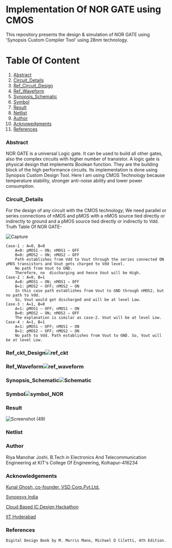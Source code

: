 # Implementation Of NOR GATE using CMOS
This repository presents the design & simulation of NOR GATE using 'Synopsis Custom Compiler Tool' using 28nm technology.
# Table Of Content
  1. [Abstract](#Abstract)
  2.  [Circuit_Details](#Circuit_Details)
  3.  [Ref_Circuit_Design](#Ref_Circuit_Design)
  4.  [Ref_Waveform](#Ref_Waveform)
  5.  [Synopsis_Schematic](#Synopsis_Schematic)
  6.  [Symbol](#Symbol)
  7.  [Result](#Result)
  8.  [Netlist](#Netlist)
  9.  [Author](#Author)
  10.  [Acknowedgments](#Acknowledgements)
  11.  [References](#References)

  
  
  
  
  ### Abstract
  NOR GATE is a universal Logic gate. It can be used to build all other gates, also the complex circuits with higher number of transistor. A logic gate is physical design       that implements Boolean function. They are the building block of the high performance circuits. Its implementation is done using Synopsis Custom Design Tool. Here I am       using CMOS Technology because temperature stability, stronger anti-noise ability and lower power consumption.
  
  ### Circuit_Details
  For the design of any circuit with the CMOS technology; We need parallel or series connections of nMOS and pMOS with a nMOS source tied directly or indirectly to ground and   a pMOS source tied directly or indirectly to Vdd.
   Truth Table Of NOR GATE-
   
   ![Capture](https://user-images.githubusercontent.com/100508631/156124087-6f0713e1-2303-4140-9319-3fa667933560.PNG)
   
   
    Case-1 : A=0, B=0
        A=0: pMOS1 – ON; nMOS1 – OFF
        B=0: pMOS2 – ON; nMOS2 – OFF
        Path establishes from Vdd to Vout through the series connected ON pMOS transistors and Vout gets charged to Vdd level. 
        No path from Vout to GND. 
        Therefore, no  discharging and hence Vout will be High.
    Case-2 : A=0, B=1
        A=0: pMOS1 – ON; nMOS1 – OFF
        B=1: pMOS2 – OFF; nMOS2 – ON
        In this case path establishes from Vout to GND through nMOS2, but no path to Vdd. 
        So, Vout would get discharged and will be at level Low.
    Case-3 : A=1, B=0
        A=1: pMOS1 – OFF; nMOS1 – ON
        B=0: pMOS2 – ON; nMOS2 – OFF
        The explanation is similar as case-2. Vout will be at level Low.
    Case-4 : A=1, B=1
        A=1: pMOS1 – OFF; nMOS1 – ON
        B=1: pMOS2 – OFF; nMOS2 – ON
        No path to Vdd. Path establishes from Vout to GND. So, Vout will be at level Low.

### Ref_ckt_Design![ref_ckt](https://user-images.githubusercontent.com/100508631/156108235-38fd6d2f-4040-4bbe-89ca-4be23d39da20.png)
### Ref_Waveform![ref_waveform](https://user-images.githubusercontent.com/100508631/156119145-b424b992-1f3e-48ea-bcea-009e34241a10.png)

### Synopsis_Schematic![Schematic](https://user-images.githubusercontent.com/100508631/156149103-6a52134c-5879-4827-936b-1df6b91c91ff.PNG)

### Symbol![symbol_NOR](https://user-images.githubusercontent.com/100508631/156149444-b096fc28-499c-4bf4-8917-f9751472bcf8.PNG)


### Result
![Screenshot (49)](https://user-images.githubusercontent.com/100508631/156128453-64cef67e-54e8-48cb-ba79-31c8c121aa8b.png)

### Netlist

### Author
  Riya Manohar Joshi. 
  B.Tech in Electronics And Telecommunication Engineering at KIT's College Of Engineering, Kolhapur-416234
  
### Acknowledgements
  [Kunal Ghosh, co-founder, VSD Corp.Pvt.Ltd.](https://in.linkedin.com/in/kunal-ghosh-vlsisystemdesign-com-28084836)
  
  [Synopsys India](https://www.synopsys.com/)
  
  [Cloud Based IC Design Hackathon](https://hackathoniith.in/)
  
  [IIT Hyderabad](https://iith.ac.in/)

### References
    Digital Design Book by M. Morris Mano, Michael D Ciletti, 4th Edition.
